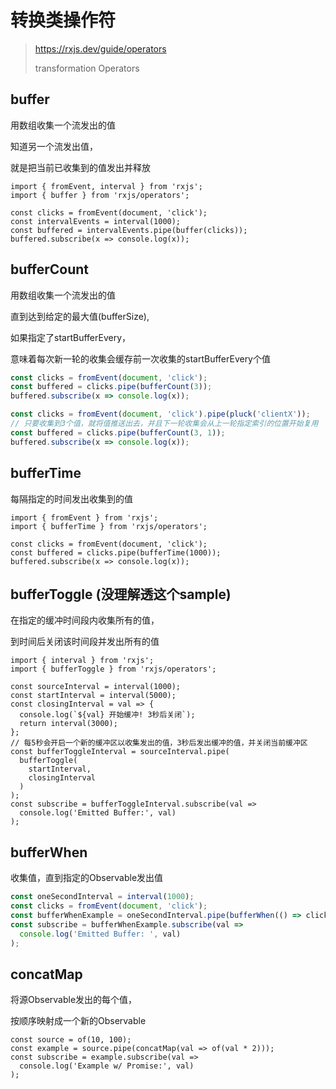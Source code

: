 # 转换类操作符

> https://rxjs.dev/guide/operators 
>
> transformation Operators



## buffer

用数组收集一个流发出的值

知道另一个流发出值，

就是把当前已收集到的值发出并释放

```TS
import { fromEvent, interval } from 'rxjs';
import { buffer } from 'rxjs/operators';

const clicks = fromEvent(document, 'click');
const intervalEvents = interval(1000);
const buffered = intervalEvents.pipe(buffer(clicks));
buffered.subscribe(x => console.log(x));
```



## bufferCount

用数组收集一个流发出的值

直到达到给定的最大值(bufferSize),

如果指定了startBufferEvery，

意味着每次新一轮的收集会缓存前一次收集的startBufferEvery个值

```ts
const clicks = fromEvent(document, 'click');
const buffered = clicks.pipe(bufferCount(3));
buffered.subscribe(x => console.log(x));
```



```ts
const clicks = fromEvent(document, 'click').pipe(pluck('clientX'));
// 只要收集到3个值，就将值推送出去，并且下一轮收集会从上一轮指定索引的位置开始复用
const buffered = clicks.pipe(bufferCount(3, 1));
buffered.subscribe(x => console.log(x));
```



## bufferTime

每隔指定的时间发出收集到的值

```TS
import { fromEvent } from 'rxjs';
import { bufferTime } from 'rxjs/operators';

const clicks = fromEvent(document, 'click');
const buffered = clicks.pipe(bufferTime(1000));
buffered.subscribe(x => console.log(x));
```



## bufferToggle (没理解透这个sample)

在指定的缓冲时间段内收集所有的值，

到时间后关闭该时间段并发出所有的值

```TS
import { interval } from 'rxjs';
import { bufferToggle } from 'rxjs/operators';

const sourceInterval = interval(1000);
const startInterval = interval(5000);
const closingInterval = val => {
  console.log(`${val} 开始缓冲! 3秒后关闭`);
  return interval(3000);
};
// 每5秒会开启一个新的缓冲区以收集发出的值，3秒后发出缓冲的值，并关闭当前缓冲区
const bufferToggleInterval = sourceInterval.pipe(
  bufferToggle(
    startInterval,
    closingInterval
  )
);
const subscribe = bufferToggleInterval.subscribe(val =>
  console.log('Emitted Buffer:', val)
);
```



## bufferWhen

收集值，直到指定的Observable发出值

```ts
const oneSecondInterval = interval(1000);
const clicks = fromEvent(document, 'click');
const bufferWhenExample = oneSecondInterval.pipe(bufferWhen(() => clicks));
const subscribe = bufferWhenExample.subscribe(val =>
  console.log('Emitted Buffer: ', val)
);
```



## concatMap

将源Observable发出的每个值，

按顺序映射成一个新的Observable

```TS
const source = of(10, 100);
const example = source.pipe(concatMap(val => of(val * 2)));
const subscribe = example.subscribe(val =>
  console.log('Example w/ Promise:', val)
);
```



